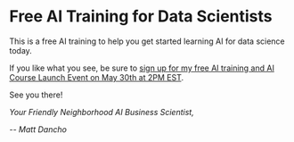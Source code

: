 # Free AI Training for Data Scientists

This is a free AI training to help you get started learning AI for data science today. 

If you like what you see, be sure to [sign up for my free AI training and AI Course Launch Event on May 30th at 2PM EST](https://learn.business-science.io/python-generative-ai-apps).

See you there!

*Your Friendly Neighborhood AI Business Scientist,*

*-- Matt Dancho*